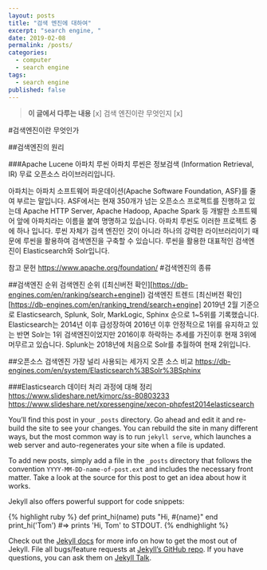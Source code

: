 ```yaml
---
layout: posts
title: "검색 엔진에 대하여"
excerpt: "search engine, "
date: 2019-02-08
permalink: /posts/
categories: 
  - computer
  - search engine
tags: 
  - search engine
published: false
---
```

> **이 글에서 다루는 내용**
> [x] 검색 엔진이란 무엇인지
> [x] 

#검색엔진이란 무엇인가

##검색엔진의 원리

###Apache Lucene 아파치 루씬
아파치 루씬은 정보검색 (Information Retrieval, IR) 무료 오픈소스 라이브러리입니다. 

아파치는 아파치 소프트웨어 파운데이션(Apache Software Foundation, ASF)를 줄여 부르는 말입니다. 
ASF에서는 현재 350개가 넘는 오픈소스 프로젝트를 진행하고 있는데 Apache HTTP Server, Apache Hadoop, Apache Spark 등 개발한 소프트웨어 앞에 아파치라는 이름을 붙여 명명하고 있습니다.
아파치 루씬도 이러한 프로젝트 중에 하나 입니다.
루씬 자체가 검색 엔진인 것이 아니라 하나의 강력한 라이브러리이기 때문에 루씬을 활용하여 검색엔진을 구축할 수 있습니다.
루씬을 활용한 대표적인 검색엔진이 Elasticsearch와 Solr입니다. 

참고 문헌 
https://www.apache.org/foundation/
#검색엔진의 종류

##검색엔진 순위
검색엔진 순위 ([최신버전 확인][https://db-engines.com/en/ranking/search+engine])
검색엔진 트렌드 [최신버전 확인][https://db-engines.com/en/ranking_trend/search+engine]
2019년 2월 기준으로 Elasticsearch, Splunk, Solr, MarkLogic,	Sphinx 순으로 1~5위를 기록했습니다. 
Elasticsearch는 2014년 이후 급성장하여 2016년 이후 안정적으로 1위를 유지하고 있는 반면 Solr는 1위 검색엔진이었지만 2016이후 하락하는 추세를 가진이후 현재 3위에 머무르고 있습니다. 
Splunk는 2018년에 처음으로 Solr를 추월하여 현재 2위입니다.

##오픈소스 검색엔진
가장 널리 사용되는 세가지 오픈 소스 비교
https://db-engines.com/en/system/Elasticsearch%3BSolr%3BSphinx

###Elasticsearch
데이터 처리 과정에 대해 정리
https://www.slideshare.net/kjmorc/ss-80803233
https://www.slideshare.net/xpressengine/xecon-phpfest2014elasticsearch

You’ll find this post in your `_posts` directory. Go ahead and edit it and re-build the site to see your changes. You can rebuild the site in many different ways, but the most common way is to run `jekyll serve`, which launches a web server and auto-regenerates your site when a file is updated.

To add new posts, simply add a file in the `_posts` directory that follows the convention `YYYY-MM-DD-name-of-post.ext` and includes the necessary front matter. Take a look at the source for this post to get an idea about how it works.

Jekyll also offers powerful support for code snippets:

{% highlight ruby %}
def print_hi(name)
  puts "Hi, #{name}"
end
print_hi('Tom')
#=> prints 'Hi, Tom' to STDOUT.
{% endhighlight %}

Check out the [Jekyll docs][jekyll-docs] for more info on how to get the most out of Jekyll. File all bugs/feature requests at [Jekyll’s GitHub repo][jekyll-gh]. If you have questions, you can ask them on [Jekyll Talk][jekyll-talk].

[jekyll-docs]: https://jekyllrb.com/docs/home
[jekyll-gh]:   https://github.com/jekyll/jekyll
[jekyll-talk]: https://talk.jekyllrb.com/

